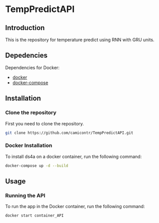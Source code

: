 # TempPredictAPI

## Introduction 
This is the repository for temperature predict using RNN with GRU units.

## Depedencies
Dependencies for Docker:
- [docker](https://www.docker.com/)
- [docker-compose](https://docs.docker.com/compose/install/)

## Installation
### Clone the repository
First you need to clone the repository.

```bash
git clone https://github.com/camicontr/TempPredictAPI.git
```

### Docker Installation
To install ds4a on a docker container, run the following command:

```bash
docker-compose up -d --build
```

## Usage
### Running the API
To run the app in the Docker container, run the following command:

```bash
docker start container_API
```
